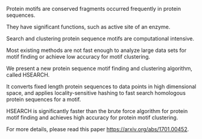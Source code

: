 Protein motifs are conserved fragments occurred frequently in protein sequences. 

They have significant functions, such as active site of an enzyme. 

Search and clustering protein sequence motifs are computational intensive. 

Most existing methods are not fast enough to analyze large data sets for motif finding or achieve low accuracy for motif clustering. 

We present a new protein sequence motif finding and clustering algorithm, called HSEARCH. 

It converts fixed length protein sequences to data points in high dimensional space, and applies locality-sensitive hashing to fast search homologous protein sequences for a motif. 

HSEARCH is significantly faster than the brute force algorithm for protein motif finding and achieves high accuracy for protein motif clustering.

For more details, please read this paper https://arxiv.org/abs/1701.00452.

